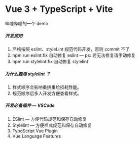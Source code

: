 # Vue 3 + TypeScript + Vite

哔哩哔哩的一个 demo



##### 开发须知

1. 严格按照 eslint、styleLint 规范代码开发，否则 commit 不了
2. npm run eslint:fix  自动修复 eslint  — ps: 若无法修复请手动修复
3. npm run stylelint:fix 自动修复 stylelint



##### 为什么要用 stylelint ？

1. 样式顺序会影响重排重绘损耗性能。
2. 规范顺序后多人开发方便查看样式。



##### 开发必备插件 — VSCode

1. ESlint — 方便代码规范和保存自动修复
2. Stylelint — 方便样式规范和保存自动修复
3. TypeScript Vue Plugin
4. Vue Language Features